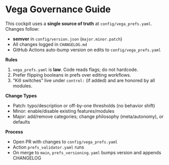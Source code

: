 # Vega Governance Guide

This cockpit uses a **single source of truth** at `config/vega_prefs.yaml`. Changes follow:
- **semver** in `config/version.json` (`major.minor.patch`)
- All changes logged in `CHANGELOG.md`
- GitHub Actions auto-bump version on edits to `config/vega_prefs.yaml`

**Rules**
1. `vega_prefs.yaml` is **law**. Code reads flags; do not hardcode.
2. Prefer flipping booleans in prefs over editing workflows.
3. “Kill switches” live under `control:` (if added) and are honored by all modules.

**Change Types**
- Patch: typo/description or off-by-one thresholds (no behavior shift)
- Minor: enable/disable existing features/modules
- Major: add/remove categories; change philosophy (meta/autonomy), or defaults

**Process**
- Open PR with changes to `config/vega_prefs.yaml`
- Action `prefs_validator.yaml` runs
- On merge to `main`, `prefs_versioning.yaml` bumps version and appends CHANGELOG
